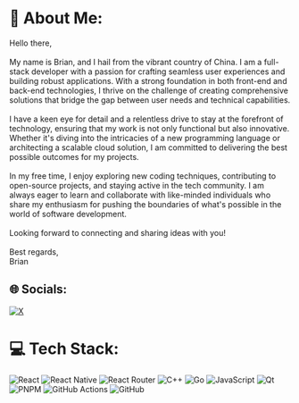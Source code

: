 # 💫 About Me:
Hello there,<br><br>My name is Brian, and I hail from the vibrant country of China. I am a full-stack developer with a passion for crafting seamless user experiences and building robust applications. With a strong foundation in both front-end and back-end technologies, I thrive on the challenge of creating comprehensive solutions that bridge the gap between user needs and technical capabilities.<br><br>I have a keen eye for detail and a relentless drive to stay at the forefront of technology, ensuring that my work is not only functional but also innovative. Whether it's diving into the intricacies of a new programming language or architecting a scalable cloud solution, I am committed to delivering the best possible outcomes for my projects.<br><br>In my free time, I enjoy exploring new coding techniques, contributing to open-source projects, and staying active in the tech community. I am always eager to learn and collaborate with like-minded individuals who share my enthusiasm for pushing the boundaries of what's possible in the world of software development.<br><br>Looking forward to connecting and sharing ideas with you!<br><br>Best regards,<br>Brian


## 🌐 Socials:
[![X](https://img.shields.io/badge/X-black.svg?logo=X&logoColor=white)](https://x.com/https://x.com/xexiaoyi) 

# 💻 Tech Stack:
![React](https://img.shields.io/badge/react-%2320232a.svg?style=for-the-badge&logo=react&logoColor=%2361DAFB) ![React Native](https://img.shields.io/badge/react_native-%2320232a.svg?style=for-the-badge&logo=react&logoColor=%2361DAFB) ![React Router](https://img.shields.io/badge/React_Router-CA4245?style=for-the-badge&logo=react-router&logoColor=white) ![C++](https://img.shields.io/badge/c++-%2300599C.svg?style=for-the-badge&logo=c%2B%2B&logoColor=white) ![Go](https://img.shields.io/badge/go-%2300ADD8.svg?style=for-the-badge&logo=go&logoColor=white) ![JavaScript](https://img.shields.io/badge/javascript-%23323330.svg?style=for-the-badge&logo=javascript&logoColor=%23F7DF1E) ![Qt](https://img.shields.io/badge/Qt-%23217346.svg?style=for-the-badge&logo=Qt&logoColor=white) ![PNPM](https://img.shields.io/badge/pnpm-%234a4a4a.svg?style=for-the-badge&logo=pnpm&logoColor=f69220) ![GitHub Actions](https://img.shields.io/badge/github%20actions-%232671E5.svg?style=for-the-badge&logo=githubactions&logoColor=white) ![GitHub](https://img.shields.io/badge/github-%23121011.svg?style=for-the-badge&logo=github&logoColor=white)
